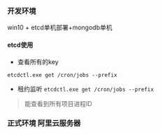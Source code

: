 ### 开发环境
win10 + etcd单机部署+mongodb单机

#### etcd使用

- 查看所有的key

`etcdctl.exe get /cron/jobs --prefix`


- 租约监听
`etcdctl.exe get /cron/jobs --prefix`
> 能查看到所有项目进程ID

### 正式环境 阿里云服务器